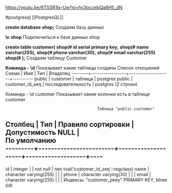 https://youtu.be/6TSSR1Ix-Uw?si=hy3occebQa8H5_dN

#postgresql 
[[PostgresQL]]


**create database shop;**
Создаем базу данных

**\\c shop** 
Подключиться к базе данных shop

**create table customer(**
**shop(# id serial primary key,**
**shop(# name varchar(255),**
**shop(# phone varchar(30),**
**shop(# email varchar(255)**
**shop(# );**
Создаем таблицу Customer

**Команда -** **\\d** Показывает какие таблицы созданы
                     Список отношений
 Схема  |       Имя       |        Тип         | Владелец 
--------+-----------------+--------------------+----------
 public | customer        | таблица            | postgres
 public | customer_id_seq | последовательность | postgres
(2 строки)

Команда - \\d customer Показывает какие колонки есть в таблице customer

                                            Таблица "public.customer"
 Столбец |          Тип           | Правило сортировки | Допустимость NULL |    
         По умолчанию             
---------+------------------------+--------------------+-------------------+----
----------------------------------
 id      | integer                |                    | not null          | nex
tval('customer_id_seq'::regclass)
 name    | character varying(255) |                    |                   | 
 phone   | character varying(30)  |                    |                   | 
 email   | character varying(255) |                    |                   | 
Индексы:
    "customer_pkey" PRIMARY KEY, btree (id)
